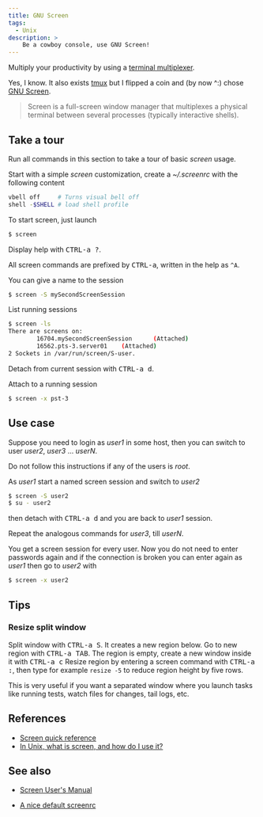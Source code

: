 ```yaml
---
title: GNU Screen
tags:
  - Unix
description: >
    Be a cowboy console, use GNU Screen!
---
```


Multiply your productivity by using a [terminal multiplexer](http://en.wikipedia.org/wiki/Terminal_multiplexer).

Yes, I know. It also exists [tmux](http://tmux.sourceforge.net/) but I flipped a coin and (by now ^:) chose [GNU Screen][1].

> Screen is a full-screen window manager that multiplexes a physical terminal between several processes (typically interactive  shells).

## Take a tour

Run all commands in this section to take a tour of basic *screen* usage.

Start with a simple *screen* customization, create a *~/.screenrc* with the following content

```bash
vbell off     # Turns visual bell off
shell -$SHELL # load shell profile
```

To start screen, just launch

```bash
$ screen
```

Display help with <kbd>CTRL-a ?</kbd>.

All screen commands are prefixed by <kbd>CTRL-a</kbd>, written in the help as `^A`.

You can give a name to the session

```bash
$ screen -S mySecondScreenSession
```

List running sessions

```bash
$ screen -ls
There are screens on:
        16704.mySecondScreenSession      (Attached)
        16562.pts-3.server01    (Attached)
2 Sockets in /var/run/screen/S-user.
```

Detach from current session with <kbd>CTRL-a d</kbd>.

Attach to a running session

```bash
$ screen -x pst-3
```

## Use case

Suppose you need to login as *user1* in some host, then you can switch to user *user2*, *user3* … *userN*.

<div class="alert alert-danger">Do not follow this instructions if any of the users is <em>root</em>.</div>

As *user1* start a named screen session and switch to *user2*

```bash
$ screen -S user2
$ su - user2
```

then detach with <kbd>CTRL-a d</kbd> and you are back to *user1* session.

Repeat the analogous commands for *user3*, till *userN*.

You get a screen session for every user. Now you do not need to enter passwords again
and if the connection is broken you can enter again as *user1* then go to *user2* with

```bash
$ screen -x user2
```

## Tips

### Resize split window

Split window with <kbd>CTRL-a S</kbd>. It creates a new region below.
Go to new region with <kbd>CTRL-a TAB</kbd>.
The region is empty, create a new window inside it with <kbd>CTRL-a c</kbd>
Resize region by entering a screen command with <kbd>CTRL-a :</kbd>,
then type for example `resize -5` to reduce region height by five rows.

This is very useful if you want a separated window where you launch tasks like running tests, watch files for changes, tail logs, etc.

## References

* [Screen quick reference][2]
* [In Unix, what is screen, and how do I use it?][3]

## See also

* [Screen User's Manual][4]
* [A nice default screenrc][5]

  [1]: http://www.gnu.org/software/screen/ "GNU Screen"
  [2]: http://aperiodic.net/screen/quick_reference "Screen quick reference"
  [3]: https://kb.iu.edu/d/acuy "In Unix, what is screen, and how do I use it?"
  [4]: http://www.gnu.org/software/screen/manual/screen.html "Screen User's Manual"
  [5]: https://gist.github.com/ChrisWills/1337178 "A nice default screenrc"


